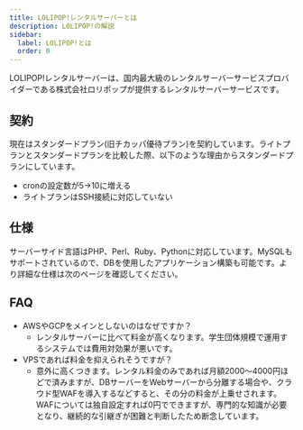 ```yaml
---
title: LOLIPOP!レンタルサーバーとは
description: LOLIPOP!の解説
sidebar:
  label: LOLIPOP!とは
  order: 0
---
```


LOLIPOP!レンタルサーバーは、国内最大級のレンタルサーバーサービスプロバイダーである株式会社ロリポップが提供するレンタルサーバーサービスです。

## 契約

現在はスタンダードプラン(旧チカッパ優待プラン)を契約しています。ライトプランとスタンダードプランを比較した際、以下のような理由からスタンダードプランにしています。

- cronの設定数が5→10に増える
- ライトプランはSSH接続に対応していない

## 仕様

サーバーサイド言語はPHP、Perl、Ruby、Pythonに対応しています。MySQLもサポートされているので、DBを使用したアプリケーション構築も可能です。より詳細な仕様は次のページを確認してください。

## FAQ

- AWSやGCPをメインとしないのはなぜですか？
  - レンタルサーバーに比べて料金が高くなります。学生団体規模で運用するシステムでは費用対効果が悪いです。
- VPSであれば料金を抑えられそうですが？
  - 意外に高くつきます。レンタル料金のみであれば月額2000～4000円ほどで済みますが、DBサーバーをWebサーバーから分離する場合や、クラウド型WAFを導入するなどすると、その分の料金が上乗せされます。WAFについては独自設定すれば0円でできますが、専門的な知識が必要となり、継続的な引継ぎが困難と判断したため断念しています。
